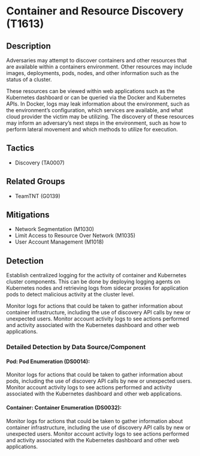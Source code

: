 # Container and Resource Discovery (T1613)

## Description
Adversaries may attempt to discover containers and other resources that are available within a containers environment. Other resources may include images, deployments, pods, nodes, and other information such as the status of a cluster.

These resources can be viewed within web applications such as the Kubernetes dashboard or can be queried via the Docker and Kubernetes APIs. In Docker, logs may leak information about the environment, such as the environment’s configuration, which services are available, and what cloud provider the victim may be utilizing. The discovery of these resources may inform an adversary’s next steps in the environment, such as how to perform lateral movement and which methods to utilize for execution. 

## Tactics
- Discovery (TA0007)

## Related Groups
- TeamTNT (G0139)

## Mitigations
- Network Segmentation (M1030)
- Limit Access to Resource Over Network (M1035)
- User Account Management (M1018)

## Detection
Establish centralized logging for the activity of container and Kubernetes cluster components. This can be done by deploying logging agents on Kubernetes nodes and retrieving logs from sidecar proxies for application pods to detect malicious activity at the cluster level.

Monitor logs for actions that could be taken to gather information about container infrastructure, including the use of discovery API calls by new or unexpected users. Monitor account activity logs to see actions performed and activity associated with the Kubernetes dashboard and other web applications. 

### Detailed Detection by Data Source/Component
#### Pod: Pod Enumeration (DS0014): 
Monitor logs for actions that could be taken to gather information about pods, including the use of discovery API calls by new or unexpected users. Monitor account activity logs to see actions performed and activity associated with the Kubernetes dashboard and other web applications.

#### Container: Container Enumeration (DS0032): 
Monitor logs for actions that could be taken to gather information about container infrastructure, including the use of discovery API calls by new or unexpected users. Monitor account activity logs to see actions performed and activity associated with the Kubernetes dashboard and other web applications.

